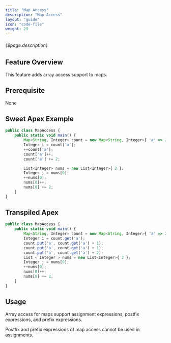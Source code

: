 ```yaml
---
title: "Map Access"
description: "Map Access"
layout: "guide"
icon: "code-file"
weight: 29
---
```


###### {$page.description}

<article id="1">

## Feature Overview

This feature adds array access support to maps.

</article>

<article id="2">

## Prerequisite

None

</article>

<article id="3">

## Sweet Apex Example

```javascript
public class MapAccess {
    public static void main() {
        Map<String, Integer> count = new Map<String, Integer>{ 'a' => 2 };
        Integer i = count['a'];
        ++count['a'];
        count['a']++;
        count['a'] += 2;

        List<Integer> nums = new List<Integer>{ 2 };
        Integer j = nums[0];
        ++nums[0];
        nums[0]++;
        nums[0] += 2;
    }
}
```

</article>

<article id="4">

## Transpiled Apex

```javascript
public class MapAccess {
    public static void main() {
        Map<String, Integer> count = new Map<String, Integer>{ 'a' => 2 };
        Integer i = count.get('a');
        count.put('a', count.get('a') + 1);
        count.put('a', count.get('a') + 1);
        count.put('a', count.get('a') + 2);
        List < Integer > nums = new List<Integer>{ 2 };
        Integer j = nums[0];
        ++nums[0];
        nums[0]++;
        nums[0] += 2;
    }
}
```

</article>

<article id="5">

## Usage

Array access for maps support assignment expressions, postfix expressions, and prefix expressions.

Postfix and prefix expressions of map access cannot be used in assignments.

</article>
